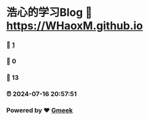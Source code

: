 # 浩心的学习Blog :link: https://WHaoxM.github.io 
### :page_facing_up: [1](https://WHaoxM.github.io/tag.html) 
### :speech_balloon: 0 
### :hibiscus: 13 
### :alarm_clock: 2024-07-16 20:57:51 
### Powered by :heart: [Gmeek](https://github.com/Meekdai/Gmeek)
